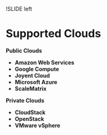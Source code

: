 !SLIDE left
# Supported Clouds 
<p></p>

**Public Clouds**

* **Amazon Web Services**
* **Google Compute**
* **Joyent Cloud**
* **Microsoft Azure**
* **ScaleMatrix**

**Private Clouds**

* **CloudStack**
* **OpenStack**
* **VMware vSphere**
